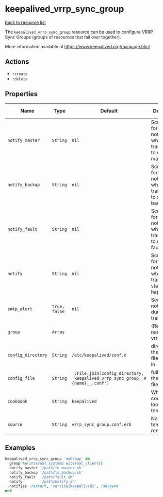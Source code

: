 # keepalived_vrrp_sync_group

[back to resource list](https://github.com/sous-chefs/keepalived#resources)

The `keepalived_vrrp_sync_group` resource can be used to configure VRRP Sync Groups (groups of resources that fail over together).

More information available at <https://www.keepalived.org/manpage.html>

## Actions

- `:create`
- `:delete`

## Properties

| Name        | Type        |  Default | Description | Allowed Values |
------------- | ----------- | -------- | ----------- | -------------- |
| `notify_master` | `String`       | `nil` | Script to run for notifications when transitioning to state of master | |
| `notify_backup` | `String`       | `nil` | Script to run for notifications when transitioning to state of backup | |
| `notify_fault` | `String`       | `nil` | Script to run for notifications when transitioning to state of fault | |
| `notify` | `String`       | `nil` | Script to run for notifications when any transition of state happens | |
| `smtp_alert` | `true, false`       | `nil` | Send email notification during state transition  | |
| `group` | `Array`       | | (Required) name of the vrrp_instance  | |
| `config_directory` | `String` | `/etc/keepalived/conf.d` | directory for the config file to reside in | |
| `config_file` | `String` | `::File.join(config_directory, 'keepalived_vrrp_sync_group__#{name}__.conf')` | full path to the config file | |
| `cookbook` | `String` | `keepalived` | Which cookbook to look in for the template | |
| `source` | `String` | `vrrp_sync_group.conf.erb` | Name of the template to render | |

## Examples

```ruby
keepalived_vrrp_sync_group 'myGroup' do
  group %w(internal_systems external_clients)
  notify_master '/path/to_master.sh'
  notify_backup '/path/to_backup.sh'
  notify_fault  '/path/fault.sh'
  notify        '/path/notify.sh'
  notifies :restart, 'service[keepalived]', :delayed
end
```
